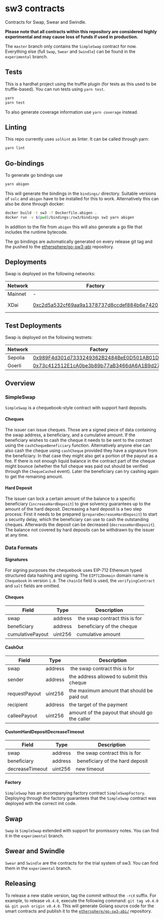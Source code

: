 # sw3 contracts

Contracts for Swap, Swear and Swindle.

**Please note that all contracts within this repository are considered highly experimental and may cause loss of funds if used in production.**

The `master` branch only contains the `SimpleSwap` contract for now. Everything else (full `Swap`, `Swear` and `Swindle`) can be found in the `experimental` branch.

## Tests

This is a hardhat project using the truffle plugin (for tests as this used to be truffle-based). You can run tests using `yarn test`.

```sh
yarn
yarn test
```

To also generate coverage information use `yarn coverage` instead.

## Linting

This repo currently uses `solhint` as linter. It can be called through yarn:

```sh
yarn lint
```

## Go-bindings

To generate go bindings use

```sh
yarn abigen
```

This will generate the bindings in the `bindings/` directory. Suitable versions of `solc` and `abigen` have to be installed for this to work.
Alternatively this can also be done through docker:

```sh
docker build -t sw3 -f Dockerfile.abigen .
docker run -v $(pwd)/bindings:/sw3/bindings sw3 yarn abigen
```

In addition to the file from `abigen` this will also generate a go file that includes the runtime bytecode.

The go bindings are automatically generated on every release git tag and the pushed to the [ethersphere/go-sw3-abi](https://github.com/ethersphere/go-sw3-abi) repository.

## Deployments

Swap is deployed on the following networks:

| Network | Factory                                                                                                                              | Token                                                                                                                                          |
| ------- | ------------------------------------------------------------------------------------------------------------------------------------ | ---------------------------------------------------------------------------------------------------------------------------------------------- |
| Mainnet | -                                                                                                                                    | [0x19062190B1925b5b6689D7073fDfC8c2976EF8Cb](https://etherscan.io/address/0x19062190b1925b5b6689d7073fdfc8c2976ef8cb)                          |
| XDai    | [0xc2d5a532cf69aa9a1378737d8ccdef884b6e7420](https://blockscout.com/xdai/mainnet/address/0xC2d5A532cf69AA9A1378737D8ccDEF884B6E7420) | [0xdbf3ea6f5bee45c02255b2c26a16f300502f68da (bridged)](https://blockscout.com/xdai/mainnet/address/0xdbf3ea6f5bee45c02255b2c26a16f300502f68da) |

## Test Deployments

Swap is deployed on the following testnets:

| Network | Factory                                                                                                                       | Token                                                                                                                         |
| ------- | ----------------------------------------------------------------------------------------------------------------------------- | ----------------------------------------------------------------------------------------------------------------------------- |
| Sepolia | [0x989F4d301d7333249362B2484BeE0D501AB01DCa](https://sepolia.etherscan.io/address/0x989F4d301d7333249362B2484BeE0D501AB01DCa) | [0x543dDb01Ba47acB11de34891cD86B675F04840db](https://sepolia.etherscan.io/address/0x543dDb01Ba47acB11de34891cD86B675F04840db) |
| Goerli  | [0x73c412512E1cA0be3b89b77aB3466dA6A1B9d273](https://goerli.etherscan.io/address/0x73c412512E1cA0be3b89b77aB3466dA6A1B9d273)  | [0x2aC3c1d3e24b45c6C310534Bc2Dd84B5ed576335](https://goerli.etherscan.io/address/0x2aC3c1d3e24b45c6C310534Bc2Dd84B5ed576335)  |

## Overview

### SimpleSwap

`SimpleSwap` is a chequebook-style contract with support hard deposits.

#### Cheques

The issuer can issue cheques. Those are a signed piece of data containing the swap address, a beneficiary, and a cumulative amount. If the beneficiary wishes to cash the cheque it needs to be sent to the contract using the `cashChequeBeneficiary` function. Alternatively anyone else can also cash the cheque using `cashCheque` provided they have a signature from the beneficiary. In that case they might also get a portion of the payout as a fee. If there is not enough liquid balance in the contract part of the cheque might bounce (whether the full cheque was paid out should be verified through the `ChequeCashed` event). Later the beneficiary can try cashing again to get the remaining amount.

#### Hard Deposit

The issuer can lock a certain amount of the balance to a specific beneficiary (`increaseHardDeposit`) to give solvency guarantees up to the amount of the hard deposit. Decreasing a hard deposit is a two step process: First it needs to be prepared (`prepareDecreaseHardDeposit`) to start a security delay, which the beneficiary can use to cash the outstanding cheques. Afterwards the deposit can be decreased (`decreaseHardDeposit`).
The balance not covered by hard deposits can be withdrawn by the issuer at any time.

### Data Formats

#### Signatures

For signing purposes the chequebook uses EIP-712 Ethereum typed structured data hashing and signing. The `EIP712Domain` domain name is `Chequebook` in version `1.0`. The `chainId` field is used, the `verifyingContract` and `salt` fields are omitted.

#### Cheques

| Field            | Type    | Description                    |
| ---------------- | ------- | ------------------------------ |
| swap             | address |  the swap contract this is for |
| beneficiary      | address |  beneficiary of the cheque     |
| cumulativePayout | uint256 | cumulative amount              |

#### CashOut

| Field         | Type    | Description                                    |
| ------------- | ------- | ---------------------------------------------- |
| swap          | address |  the swap contract this is for                 |
| sender        | address | the address allowed to submit this cheque      |
| requestPayout | uint256 | the maximum amount that should be paid out     |
| recipient     | address | the target of the payment                      |
| calleePayout  | uint256 | amount of the payout that should go the caller |

#### CustomHardDepositDecreaseTimeout

| Field           | Type    | Description                      |
| --------------- | ------- | -------------------------------- |
| swap            | address |  the swap contract this is for   |
| beneficiary     | address |  beneficiary of the hard deposit |
| decreaseTimeout | uint256 | new timeout                      |

#### Factory

`SimpleSwap` has an accompanying factory contract `SimpleSwapFactory`. Deploying through the factory guarantees that the `SimpleSwap` contract was deployed with the correct init code.

## Swap

`Swap` is `SimpleSwap` extended with support for promissory notes. You can find it in the `experimental` branch.

## Swear and Swindle

`Swear` and `Swindle` are the contracts for the trial system of sw3. You can find them in the `experimental` branch.

## Releasing

To release a new stable version, tag the commit without the `-rcX` suffix.
For example, to release `v0.4.0`, execute the following command: `git tag v0.4.0 && git push origin v0.4.0`.
This will generate Golang source code for the smart contracts and publish it to the [`ethersphere/go-sw3-abi/`](https://github.com/ethersphere/go-sw3-abi/) repository.

